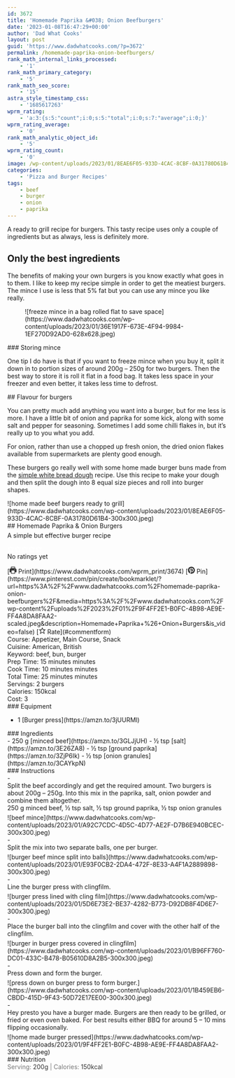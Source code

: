 ```yaml
---
id: 3672
title: 'Homemade Paprika &#038; Onion Beefburgers'
date: '2023-01-08T16:47:29+00:00'
author: 'Dad What Cooks'
layout: post
guid: 'https://www.dadwhatcooks.com/?p=3672'
permalink: /homemade-paprika-onion-beefburgers/
rank_math_internal_links_processed:
    - '1'
rank_math_primary_category:
    - '5'
rank_math_seo_score:
    - '15'
astra_style_timestamp_css:
    - '1685617263'
wprm_rating:
    - 'a:3:{s:5:"count";i:0;s:5:"total";i:0;s:7:"average";i:0;}'
wprm_rating_average:
    - '0'
rank_math_analytic_object_id:
    - '5'
wprm_rating_count:
    - '0'
image: /wp-content/uploads/2023/01/8EAE6F05-933D-4CAC-8CBF-0A31780D61B4-scaled.jpeg
categories:
    - 'Pizza and Burger Recipes'
tags:
    - beef
    - burger
    - onion
    - paprika
---
```


A ready to grill recipe for burgers. This tasty recipe uses only a couple of ingredients but as always, less is definitely more.

## Only the best ingredients

The benefits of making your own burgers is you know exactly what goes in to them. I like to keep my recipe simple in order to get the meatiest burgers. The mince I use is less that 5% fat but you can use any mince you like really.

<div class="wp-block-media-text alignwide is-stacked-on-mobile"><figure class="wp-block-media-text__media">![freeze mince in a bag rolled flat to save space](https://www.dadwhatcooks.com/wp-content/uploads/2023/01/36E1917F-673E-4F94-9984-1EF270D92AD0-628x628.jpeg)</figure><div class="wp-block-media-text__content">### Storing mince

One tip I do have is that if you want to freeze mince when you buy it, split it down in to portion sizes of around 200g – 250g for two burgers. Then the best way to store it is roll it flat in a food bag. It takes less space in your freezer and even better, it takes less time to defrost.

</div></div>## Flavour for burgers

You can pretty much add anything you want into a burger, but for me less is more. I have a little bit of onion and paprika for some kick, along with some salt and pepper for seasoning. Sometimes I add some chilli flakes in, but it’s really up to you what you add.

For onion, rather than use a chopped up fresh onion, the dried onion flakes available from supermarkets are plenty good enough.

These burgers go really well with some home made burger buns made from the [simple white bread dough](https://www.dadwhatcooks.com/white-loaf-bread/) recipe. Use this recipe to make your dough and then split the dough into 8 equal size pieces and roll into burger shapes.

<div class="wprm-recipe-container" data-recipe-id="3674" data-servings="2" id="wprm-recipe-container-3674"><div class="wprm-recipe wprm-recipe-template-dwc"><div class="wprm-recipe-image wprm-block-image-rounded">![home made beef burgers ready to grill](https://www.dadwhatcooks.com/wp-content/uploads/2023/01/8EAE6F05-933D-4CAC-8CBF-0A31780D61B4-300x300.jpeg)</div><div class="wprm-recipe-template-dwc-container"><div class="wprm-recipe-template-dwc-header">## Homemade Paprika &amp; Onion Burgers

<div class="wprm-spacer" style="height: 5px"></div><div class="wprm-recipe-summary wprm-block-text-normal"><span style="display: block;">A simple but effective burger recipe</span></div><div class="wprm-spacer" style="height: 15px"></div> <style>#wprm-recipe-user-rating-27 .wprm-rating-star.wprm-rating-star-full svg * { fill: #ffffff; }#wprm-recipe-user-rating-27 .wprm-rating-star.wprm-rating-star-33 svg * { fill: url(#wprm-recipe-user-rating-27-33); }#wprm-recipe-user-rating-27 .wprm-rating-star.wprm-rating-star-50 svg * { fill: url(#wprm-recipe-user-rating-27-50); }#wprm-recipe-user-rating-27 .wprm-rating-star.wprm-rating-star-66 svg * { fill: url(#wprm-recipe-user-rating-27-66); }linearGradient#wprm-recipe-user-rating-27-33 stop { stop-color: #ffffff; }linearGradient#wprm-recipe-user-rating-27-50 stop { stop-color: #ffffff; }linearGradient#wprm-recipe-user-rating-27-66 stop { stop-color: #ffffff; }</style><svg height="0" style="display:block;width:0px;height:0px" width="0" xmlns="http://www.w3.org/2000/svg"><defs><lineargradient id="wprm-recipe-user-rating-27-33"><stop offset="0%" stop-opacity="1"></stop><stop offset="33%" stop-opacity="1"></stop><stop offset="33%" stop-opacity="0"></stop><stop offset="100%" stop-opacity="0"></stop></lineargradient></defs><defs><lineargradient id="wprm-recipe-user-rating-27-50"><stop offset="0%" stop-opacity="1"></stop><stop offset="50%" stop-opacity="1"></stop><stop offset="50%" stop-opacity="0"></stop><stop offset="100%" stop-opacity="0"></stop></lineargradient></defs><defs><lineargradient id="wprm-recipe-user-rating-27-66"><stop offset="0%" stop-opacity="1"></stop><stop offset="66%" stop-opacity="1"></stop><stop offset="66%" stop-opacity="0"></stop><stop offset="100%" stop-opacity="0"></stop></lineargradient></defs></svg><div class="wprm-recipe-rating wprm-user-rating wprm-recipe-rating-separate wprm-user-rating-not-voted wprm-user-rating-allowed" data-average="0" data-count="0" data-decimals="2" data-recipe="3674" data-total="0" data-user="0" id="wprm-recipe-user-rating-27"><span aria-label="Rate this recipe 1 out of 5 stars" class="wprm-rating-star wprm-rating-star-1 wprm-rating-star-empty" data-color="#ffffff" data-rating="1" onblur="window.WPRecipeMaker.userRating.leave(this)" onclick="window.WPRecipeMaker.userRating.click(this, event)" onfocus="window.WPRecipeMaker.userRating.enter(this)" onkeypress="window.WPRecipeMaker.userRating.click(this, event)" onmouseenter="window.WPRecipeMaker.userRating.enter(this)" onmouseleave="window.WPRecipeMaker.userRating.leave(this)" role="button" style="font-size: 1em;" tabindex="0"><svg height="16px" viewbox="0 0 24 24" width="16px" x="0px" xmlns="http://www.w3.org/2000/svg" xmlns:xlink="http://www.w3.org/1999/xlink" y="0px"><g transform="translate(0, 0)"><polygon fill="none" points="12,2.6 15,9 21.4,9 16.7,13.9 18.6,21.4 12,17.6 5.4,21.4 7.3,13.9 2.6,9 9,9 " stroke="#ffffff" stroke-linecap="square" stroke-linejoin="miter" stroke-miterlimit="10" stroke-width="2"></polygon></g></svg></span><span aria-label="Rate this recipe 2 out of 5 stars" class="wprm-rating-star wprm-rating-star-2 wprm-rating-star-empty" data-color="#ffffff" data-rating="2" onblur="window.WPRecipeMaker.userRating.leave(this)" onclick="window.WPRecipeMaker.userRating.click(this, event)" onfocus="window.WPRecipeMaker.userRating.enter(this)" onkeypress="window.WPRecipeMaker.userRating.click(this, event)" onmouseenter="window.WPRecipeMaker.userRating.enter(this)" onmouseleave="window.WPRecipeMaker.userRating.leave(this)" role="button" style="font-size: 1em;" tabindex="0"><svg height="16px" viewbox="0 0 24 24" width="16px" x="0px" xmlns="http://www.w3.org/2000/svg" xmlns:xlink="http://www.w3.org/1999/xlink" y="0px"><g transform="translate(0, 0)"><polygon fill="none" points="12,2.6 15,9 21.4,9 16.7,13.9 18.6,21.4 12,17.6 5.4,21.4 7.3,13.9 2.6,9 9,9 " stroke="#ffffff" stroke-linecap="square" stroke-linejoin="miter" stroke-miterlimit="10" stroke-width="2"></polygon></g></svg></span><span aria-label="Rate this recipe 3 out of 5 stars" class="wprm-rating-star wprm-rating-star-3 wprm-rating-star-empty" data-color="#ffffff" data-rating="3" onblur="window.WPRecipeMaker.userRating.leave(this)" onclick="window.WPRecipeMaker.userRating.click(this, event)" onfocus="window.WPRecipeMaker.userRating.enter(this)" onkeypress="window.WPRecipeMaker.userRating.click(this, event)" onmouseenter="window.WPRecipeMaker.userRating.enter(this)" onmouseleave="window.WPRecipeMaker.userRating.leave(this)" role="button" style="font-size: 1em;" tabindex="0"><svg height="16px" viewbox="0 0 24 24" width="16px" x="0px" xmlns="http://www.w3.org/2000/svg" xmlns:xlink="http://www.w3.org/1999/xlink" y="0px"><g transform="translate(0, 0)"><polygon fill="none" points="12,2.6 15,9 21.4,9 16.7,13.9 18.6,21.4 12,17.6 5.4,21.4 7.3,13.9 2.6,9 9,9 " stroke="#ffffff" stroke-linecap="square" stroke-linejoin="miter" stroke-miterlimit="10" stroke-width="2"></polygon></g></svg></span><span aria-label="Rate this recipe 4 out of 5 stars" class="wprm-rating-star wprm-rating-star-4 wprm-rating-star-empty" data-color="#ffffff" data-rating="4" onblur="window.WPRecipeMaker.userRating.leave(this)" onclick="window.WPRecipeMaker.userRating.click(this, event)" onfocus="window.WPRecipeMaker.userRating.enter(this)" onkeypress="window.WPRecipeMaker.userRating.click(this, event)" onmouseenter="window.WPRecipeMaker.userRating.enter(this)" onmouseleave="window.WPRecipeMaker.userRating.leave(this)" role="button" style="font-size: 1em;" tabindex="0"><svg height="16px" viewbox="0 0 24 24" width="16px" x="0px" xmlns="http://www.w3.org/2000/svg" xmlns:xlink="http://www.w3.org/1999/xlink" y="0px"><g transform="translate(0, 0)"><polygon fill="none" points="12,2.6 15,9 21.4,9 16.7,13.9 18.6,21.4 12,17.6 5.4,21.4 7.3,13.9 2.6,9 9,9 " stroke="#ffffff" stroke-linecap="square" stroke-linejoin="miter" stroke-miterlimit="10" stroke-width="2"></polygon></g></svg></span><span aria-label="Rate this recipe 5 out of 5 stars" class="wprm-rating-star wprm-rating-star-5 wprm-rating-star-empty" data-color="#ffffff" data-rating="5" onblur="window.WPRecipeMaker.userRating.leave(this)" onclick="window.WPRecipeMaker.userRating.click(this, event)" onfocus="window.WPRecipeMaker.userRating.enter(this)" onkeypress="window.WPRecipeMaker.userRating.click(this, event)" onmouseenter="window.WPRecipeMaker.userRating.enter(this)" onmouseleave="window.WPRecipeMaker.userRating.leave(this)" role="button" style="font-size: 1em;" tabindex="0"><svg height="16px" viewbox="0 0 24 24" width="16px" x="0px" xmlns="http://www.w3.org/2000/svg" xmlns:xlink="http://www.w3.org/1999/xlink" y="0px"><g transform="translate(0, 0)"><polygon fill="none" points="12,2.6 15,9 21.4,9 16.7,13.9 18.6,21.4 12,17.6 5.4,21.4 7.3,13.9 2.6,9 9,9 " stroke="#ffffff" stroke-linecap="square" stroke-linejoin="miter" stroke-miterlimit="10" stroke-width="2"></polygon></g></svg></span><div class="wprm-recipe-rating-details wprm-block-text-normal">No ratings yet</div></div><div class="wprm-spacer" style="height: 15px"></div> [<span class="wprm-recipe-icon wprm-recipe-print-icon"><svg height="16px" viewbox="0 0 24 24" width="16px" x="0px" xmlns="http://www.w3.org/2000/svg" xmlns:xlink="http://www.w3.org/1999/xlink" y="0px"><g><path d="M19,5.09V1c0-0.552-0.448-1-1-1H6C5.448,0,5,0.448,5,1v4.09C2.167,5.569,0,8.033,0,11v7c0,0.552,0.448,1,1,1h4v4c0,0.552,0.448,1,1,1h12c0.552,0,1-0.448,1-1v-4h4c0.552,0,1-0.448,1-1v-7C24,8.033,21.833,5.569,19,5.09z M7,2h10v3H7V2z M17,22H7v-9h10V22z M18,10c-0.552,0-1-0.448-1-1c0-0.552,0.448-1,1-1s1,0.448,1,1C19,9.552,18.552,10,18,10z" fill="#333333"></path></g></svg></span> Print](https://www.dadwhatcooks.com/wprm_print/3674) [<span class="wprm-recipe-icon wprm-recipe-pin-icon"><svg height="16" viewbox="0 0 24 24" width="16" xmlns="http://www.w3.org/2000/svg"><g class="nc-icon-wrapper" fill="#333333"><path d="M12,0C5.4,0,0,5.4,0,12c0,5.1,3.2,9.4,7.6,11.2c-0.1-0.9-0.2-2.4,0-3.4c0.2-0.9,1.4-6,1.4-6S8.7,13,8.7,12 c0-1.7,1-2.9,2.2-2.9c1,0,1.5,0.8,1.5,1.7c0,1-0.7,2.6-1,4c-0.3,1.2,0.6,2.2,1.8,2.2c2.1,0,3.8-2.2,3.8-5.5c0-2.9-2.1-4.9-5-4.9 c-3.4,0-5.4,2.6-5.4,5.2c0,1,0.4,2.1,0.9,2.7c0.1,0.1,0.1,0.2,0.1,0.3c-0.1,0.4-0.3,1.2-0.3,1.4c-0.1,0.2-0.2,0.3-0.4,0.2 c-1.5-0.7-2.4-2.9-2.4-4.6c0-3.8,2.8-7.3,7.9-7.3c4.2,0,7.4,3,7.4,6.9c0,4.1-2.6,7.5-6.2,7.5c-1.2,0-2.4-0.6-2.8-1.4 c0,0-0.6,2.3-0.7,2.9c-0.3,1-1,2.3-1.5,3.1C9.6,23.8,10.8,24,12,24c6.6,0,12-5.4,12-12C24,5.4,18.6,0,12,0z" fill="#333333"></path></g></svg></span> Pin](https://www.pinterest.com/pin/create/bookmarklet/?url=https%3A%2F%2Fwww.dadwhatcooks.com%2Fhomemade-paprika-onion-beefburgers%2F&media=https%3A%2F%2Fwww.dadwhatcooks.com%2Fwp-content%2Fuploads%2F2023%2F01%2F9F4FF2E1-B0FC-4B98-AE9E-FF4A8DA8FAA2-scaled.jpeg&description=Homemade+Paprika+%26+Onion+Burgers&is_video=false) [<span class="wprm-recipe-icon wprm-recipe-jump-to-comments-icon"><svg height="16px" viewbox="0 0 24 24" width="16px" x="0px" xmlns="http://www.w3.org/2000/svg" xmlns:xlink="http://www.w3.org/1999/xlink" y="0px"><g transform="translate(0, 0)"><polygon fill="none" points="12,2.6 15,9 21.4,9 16.7,13.9 18.6,21.4 12,17.6 5.4,21.4 7.3,13.9 2.6,9 9,9 " stroke="#333333" stroke-linecap="square" stroke-linejoin="miter" stroke-miterlimit="10" stroke-width="2"></polygon></g></svg></span> Rate](#commentform)<div class="wprm-spacer"></div><div class="wprm-recipe-meta-container wprm-recipe-tags-container wprm-recipe-details-container wprm-recipe-details-container-inline wprm-block-text-normal" style=""><div class="wprm-recipe-block-container wprm-recipe-block-container-inline wprm-block-text-normal wprm-recipe-tag-container wprm-recipe-course-container" style=""><span class="wprm-recipe-details-label wprm-block-text-faded wprm-recipe-tag-label wprm-recipe-course-label">Course: </span><span class="wprm-recipe-course wprm-block-text-normal">Appetizer, Main Course, Snack</span></div><div class="wprm-recipe-block-container wprm-recipe-block-container-inline wprm-block-text-normal wprm-recipe-tag-container wprm-recipe-cuisine-container" style=""><span class="wprm-recipe-details-label wprm-block-text-faded wprm-recipe-tag-label wprm-recipe-cuisine-label">Cuisine: </span><span class="wprm-recipe-cuisine wprm-block-text-normal">American, British</span></div><div class="wprm-recipe-block-container wprm-recipe-block-container-inline wprm-block-text-normal wprm-recipe-tag-container wprm-recipe-keyword-container" style=""><span class="wprm-recipe-details-label wprm-block-text-faded wprm-recipe-tag-label wprm-recipe-keyword-label">Keyword: </span><span class="wprm-recipe-keyword wprm-block-text-normal">beef, bun, burger</span></div></div><div class="wprm-recipe-meta-container wprm-recipe-times-container wprm-recipe-details-container wprm-recipe-details-container-inline wprm-block-text-normal" style=""><div class="wprm-recipe-block-container wprm-recipe-block-container-inline wprm-block-text-normal wprm-recipe-time-container wprm-recipe-prep-time-container" style=""><span class="wprm-recipe-details-label wprm-block-text-faded wprm-recipe-time-label wprm-recipe-prep-time-label">Prep Time: </span><span class="wprm-recipe-time wprm-block-text-normal"><span class="wprm-recipe-details wprm-recipe-details-minutes wprm-recipe-prep_time wprm-recipe-prep_time-minutes">15<span class="sr-only screen-reader-text wprm-screen-reader-text"> minutes</span></span> <span aria-hidden="true" class="wprm-recipe-details-unit wprm-recipe-details-minutes wprm-recipe-prep_time-unit wprm-recipe-prep_timeunit-minutes">minutes</span></span></div><div class="wprm-recipe-block-container wprm-recipe-block-container-inline wprm-block-text-normal wprm-recipe-time-container wprm-recipe-cook-time-container" style=""><span class="wprm-recipe-details-label wprm-block-text-faded wprm-recipe-time-label wprm-recipe-cook-time-label">Cook Time: </span><span class="wprm-recipe-time wprm-block-text-normal"><span class="wprm-recipe-details wprm-recipe-details-minutes wprm-recipe-cook_time wprm-recipe-cook_time-minutes">10<span class="sr-only screen-reader-text wprm-screen-reader-text"> minutes</span></span> <span aria-hidden="true" class="wprm-recipe-details-unit wprm-recipe-details-minutes wprm-recipe-cook_time-unit wprm-recipe-cook_timeunit-minutes">minutes</span></span></div><div class="wprm-recipe-block-container wprm-recipe-block-container-inline wprm-block-text-normal wprm-recipe-time-container wprm-recipe-total-time-container" style=""><span class="wprm-recipe-details-label wprm-block-text-faded wprm-recipe-time-label wprm-recipe-total-time-label">Total Time: </span><span class="wprm-recipe-time wprm-block-text-normal"><span class="wprm-recipe-details wprm-recipe-details-minutes wprm-recipe-total_time wprm-recipe-total_time-minutes">25<span class="sr-only screen-reader-text wprm-screen-reader-text"> minutes</span></span> <span aria-hidden="true" class="wprm-recipe-details-unit wprm-recipe-details-minutes wprm-recipe-total_time-unit wprm-recipe-total_timeunit-minutes">minutes</span></span></div></div><div class="wprm-recipe-block-container wprm-recipe-block-container-inline wprm-block-text-normal wprm-recipe-servings-container" style=""><span class="wprm-recipe-details-label wprm-block-text-faded wprm-recipe-servings-label">Servings: </span><span class="wprm-recipe-servings-with-unit"><span aria-label="Adjust recipe servings" class="wprm-recipe-servings wprm-recipe-details wprm-recipe-servings-3674 wprm-recipe-servings-adjustable-tooltip wprm-block-text-normal" data-initial-servings="" data-recipe="3674">2</span> <span class="wprm-recipe-servings-unit wprm-recipe-details-unit wprm-block-text-normal">burgers</span></span></div><div class="wprm-recipe-block-container wprm-recipe-block-container-inline wprm-block-text-normal wprm-recipe-nutrition-container wprm-recipe-calories-container" style=""><span class="wprm-recipe-details-label wprm-block-text-faded wprm-recipe-nutrition-label wprm-recipe-calories-label">Calories: </span><span class="wprm-recipe-nutrition-with-unit"><span class="wprm-recipe-details wprm-recipe-nutrition wprm-recipe-calories wprm-block-text-normal">150</span><span class="wprm-recipe-details-unit wprm-recipe-nutrition-unit wprm-recipe-calories-unit wprm-block-text-normal">kcal</span></span></div><div class="wprm-recipe-block-container wprm-recipe-block-container-inline wprm-block-text-normal wprm-recipe-cost-container" style=""><span class="wprm-recipe-details-label wprm-block-text-faded wprm-recipe-cost-label">Cost: </span><span class="wprm-recipe-details wprm-recipe-cost wprm-block-text-normal">3</span></div> </div><div class="wprm-recipe-equipment-container wprm-block-text-normal" data-recipe="3674">### Equipment

- <div class="wprm-recipe-equipment-name">1 [Burger press](https://amzn.to/3jUURMl)</div>

</div><div class="wprm-recipe-ingredients-container wprm-recipe-ingredients-no-images wprm-recipe-3674-ingredients-container wprm-block-text-normal wprm-ingredient-style-regular wprm-recipe-images-before" data-recipe="3674" data-servings="2">### Ingredients

<div class="wprm-recipe-ingredient-group">- <span class="wprm-recipe-ingredient-amount">250</span> <span class="wprm-recipe-ingredient-unit">g</span> <span class="wprm-recipe-ingredient-name">[minced beef](https://amzn.to/3GLJjUH)</span>
- <span class="wprm-recipe-ingredient-amount">½</span> <span class="wprm-recipe-ingredient-unit">tsp</span> <span class="wprm-recipe-ingredient-name">[salt](https://amzn.to/3E26ZA8)</span>
- <span class="wprm-recipe-ingredient-amount">½</span> <span class="wprm-recipe-ingredient-unit">tsp</span> <span class="wprm-recipe-ingredient-name">[ground paprika](https://amzn.to/3ZjP6Ik)</span>
- <span class="wprm-recipe-ingredient-amount">½</span> <span class="wprm-recipe-ingredient-unit">tsp</span> <span class="wprm-recipe-ingredient-name">[onion granules](https://amzn.to/3CAYkpN)</span>

</div></div><div class="wprm-recipe-instructions-container wprm-recipe-3674-instructions-container wprm-block-text-normal" data-recipe="3674">### Instructions

<div class="wprm-recipe-instruction-group">- <div class="wprm-recipe-instruction-text" style="margin-bottom: 5px"><span style="display: block;">Split the beef accordingly and get the required amount. Two burgers is about 200g – 250g. Into this mix in the paprika, salt, onion powder and combine them altogether.</span></div><div class="wprm-recipe-instruction-ingredients wprm-recipe-instruction-ingredients-inline wprm-block-text-faded" style="margin-top: -5px; margin-bottom: 5px;"><span class="wprm-recipe-instruction-ingredient wprm-recipe-instruction-ingredient-3674-0" data-separator=", " style="margin-bottom: 5px;">250 g minced beef, </span><span class="wprm-recipe-instruction-ingredient wprm-recipe-instruction-ingredient-3674-1" data-separator=", " style="margin-bottom: 5px;">½ tsp salt, </span><span class="wprm-recipe-instruction-ingredient wprm-recipe-instruction-ingredient-3674-2" data-separator=", " style="margin-bottom: 5px;">½ tsp ground paprika, </span><span class="wprm-recipe-instruction-ingredient wprm-recipe-instruction-ingredient-3674-3" data-separator="" style="margin-bottom: 5px;">½ tsp onion granules</span></div><div class="wprm-recipe-instruction-media wprm-recipe-instruction-image" style="text-align: left;">![beef mince](https://www.dadwhatcooks.com/wp-content/uploads/2023/01/A92C7CDC-4D5C-4D77-AE2F-D7B6E940BCEC-300x300.jpeg)</div>
- <div class="wprm-recipe-instruction-text" style="margin-bottom: 5px"><span style="display: block;">Split the mix into two separate balls, one per burger.</span></div><div class="wprm-recipe-instruction-media wprm-recipe-instruction-image" style="text-align: left;">![burger beef mince split into balls](https://www.dadwhatcooks.com/wp-content/uploads/2023/01/E93F0CB2-2DA4-472F-8E33-A4F1A2889898-300x300.jpeg)</div>
- <div class="wprm-recipe-instruction-text" style="margin-bottom: 5px"><span style="display: block;">Line the burger press with clingfilm.</span></div><div class="wprm-recipe-instruction-media wprm-recipe-instruction-image" style="text-align: left;">![burger press lined with cling film](https://www.dadwhatcooks.com/wp-content/uploads/2023/01/5D6E73E2-BE37-4282-B773-D92DB8F4D6E7-300x300.jpeg)</div>
- <div class="wprm-recipe-instruction-text" style="margin-bottom: 5px"><span style="display: block;">Place the burger ball into the clingfilm and cover with the other half of the clingfilm.</span></div><div class="wprm-recipe-instruction-media wprm-recipe-instruction-image" style="text-align: left;">![burger in burger press covered in clingfilm](https://www.dadwhatcooks.com/wp-content/uploads/2023/01/B96FF760-DC01-433C-B478-B05610D8A2B5-300x300.jpeg)</div>
- <div class="wprm-recipe-instruction-text" style="margin-bottom: 5px"><span style="display: block;">Press down and form the burger.</span></div><div class="wprm-recipe-instruction-media wprm-recipe-instruction-image" style="text-align: left;">![press down on burger press to form burger.](https://www.dadwhatcooks.com/wp-content/uploads/2023/01/1B459EB6-CBDD-415D-9F43-50D72E17EE00-300x300.jpeg)</div>
- <div class="wprm-recipe-instruction-text" style="margin-bottom: 5px"><span style="display: block;">Hey presto you have a burger made. Burgers are then ready to be grilled, or fried or even oven baked. For best results either BBQ for around 5 – 10 mins flipping occasionally.</span></div><div class="wprm-recipe-instruction-media wprm-recipe-instruction-image" style="text-align: left;">![home made burger pressed](https://www.dadwhatcooks.com/wp-content/uploads/2023/01/9F4FF2E1-B0FC-4B98-AE9E-FF4A8DA8FAA2-300x300.jpeg)</div>

</div></div>### Nutrition

<div class="wprm-nutrition-label-container wprm-nutrition-label-container-simple wprm-block-text-normal" style="text-align: left;"><span class="wprm-nutrition-label-text-nutrition-container wprm-nutrition-label-text-nutrition-container-serving_size"><span class="wprm-nutrition-label-text-nutrition-label  wprm-block-text-normal" style="color: #777777">Serving: </span><span class="wprm-nutrition-label-text-nutrition-value" style="color: #333333">200</span><span class="wprm-nutrition-label-text-nutrition-unit" style="color: #333333">g</span></span><span style="color: #777777"> | </span><span class="wprm-nutrition-label-text-nutrition-container wprm-nutrition-label-text-nutrition-container-calories"><span class="wprm-nutrition-label-text-nutrition-label  wprm-block-text-normal" style="color: #777777">Calories: </span><span class="wprm-nutrition-label-text-nutrition-value" style="color: #333333">150</span><span class="wprm-nutrition-label-text-nutrition-unit" style="color: #333333">kcal</span></span></div></div></div></div>